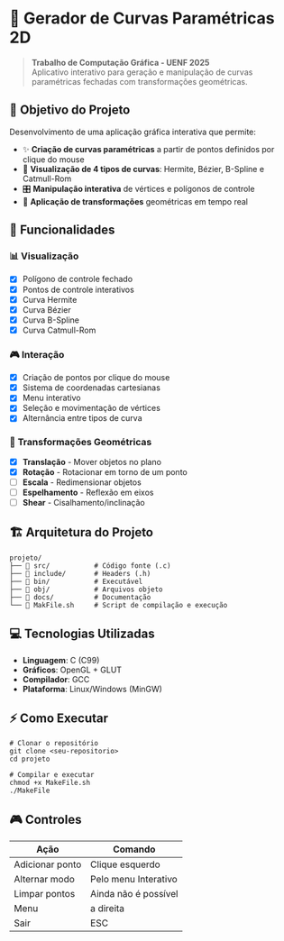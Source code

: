 # 📐 Gerador de Curvas Paramétricas 2D

> **Trabalho de Computação Gráfica - UENF 2025**  
> Aplicativo interativo para geração e manipulação de curvas paramétricas fechadas com transformações geométricas.

## 🎯 Objetivo do Projeto

Desenvolvimento de uma aplicação gráfica interativa que permite:
- ✨ **Criação de curvas paramétricas** a partir de pontos definidos por clique do mouse
- 🔄 **Visualização de 4 tipos de curvas**: Hermite, Bézier, B-Spline e Catmull-Rom  
- 🎛️ **Manipulação interativa** de vértices e polígonos de controle
- 🔧 **Aplicação de transformações** geométricas em tempo real

## 🚀 Funcionalidades

### 📊 **Visualização**
- [x] Polígono de controle fechado
- [x] Pontos de controle interativos
- [x] Curva Hermite
- [x] Curva Bézier  
- [x] Curva B-Spline
- [x] Curva Catmull-Rom

### 🎮 **Interação**
- [x] Criação de pontos por clique do mouse
- [x] Sistema de coordenadas cartesianas
- [x] Menu interativo
- [x] Seleção e movimentação de vértices
- [x] Alternância entre tipos de curva

### 🔄 **Transformações Geométricas**
- [x] **Translação** - Mover objetos no plano
- [x] **Rotação** - Rotacionar em torno de um ponto
- [ ] **Escala** - Redimensionar objetos
- [ ] **Espelhamento** - Reflexão em eixos
- [ ] **Shear** - Cisalhamento/inclinação

## 🏗️ Arquitetura do Projeto

```
projeto/
├── 📁 src/           # Código fonte (.c)
├── 📁 include/       # Headers (.h)
├── 📁 bin/           # Executável
├── 📁 obj/           # Arquivos objeto
├── 📁 docs/          # Documentação
└── 🚀 MakFile.sh     # Script de compilação e execução
```

## 💻 Tecnologias Utilizadas

- **Linguagem**: C (C99)
- **Gráficos**: OpenGL + GLUT
- **Compilador**: GCC
- **Plataforma**: Linux/Windows (MinGW)

## ⚡ Como Executar

```
# Clonar o repositório
git clone <seu-repositorio>
cd projeto

# Compilar e executar
chmod +x MakeFile.sh
./MakeFile
```

## 🎮 Controles

| Ação | Comando |
|------|---------|
| Adicionar ponto | Clique esquerdo |
| Alternar modo |Pelo menu Interativo|
| Limpar pontos | Ainda não é possível|
| Menu | a direita|
| Sair | ESC |


